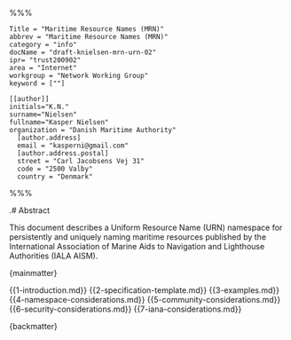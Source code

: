 %%%

    Title = "Maritime Resource Names (MRN)"
    abbrev = "Maritime Resource Names (MRN)"
    category = "info"
    docName = "draft-knielsen-mrn-urn-02"
    ipr= "trust200902"
    area = "Internet"
    workgroup = "Network Working Group"
    keyword = [""]

    [[author]]
    initials="K.N."
    surname="Nielsen"
    fullname="Kasper Nielsen"
    organization = "Danish Maritime Authority"
      [author.address]
      email = "kasperni@gmail.com"
      [author.address.postal]
      street = "Carl Jacobsens Vej 31"
      code = "2500 Valby" 
      country = "Denmark"

%%%

.# Abstract

   This document describes a Uniform Resource Name (URN) namespace
   for persistently and uniquely naming maritime resources
   published by the International Association of Marine Aids to Navigation 
   and Lighthouse Authorities (IALA AISM).


{mainmatter}

{{1-introduction.md}}
{{2-specification-template.md}}
{{3-examples.md}}
{{4-namespace-considerations.md}}
{{5-community-considerations.md}}
{{6-security-considerations.md}}
{{7-iana-considerations.md}}

{backmatter}
